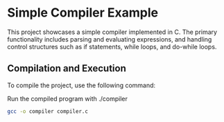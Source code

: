 # Simple Compiler Example

This project showcases a simple compiler implemented in C. The primary functionality includes parsing and evaluating expressions, and handling control structures such as if statements, while loops, and do-while loops.

## Compilation and Execution

To compile the project, use the following command:

Run the compiled program with ./compiler

```bash
gcc -o compiler compiler.c